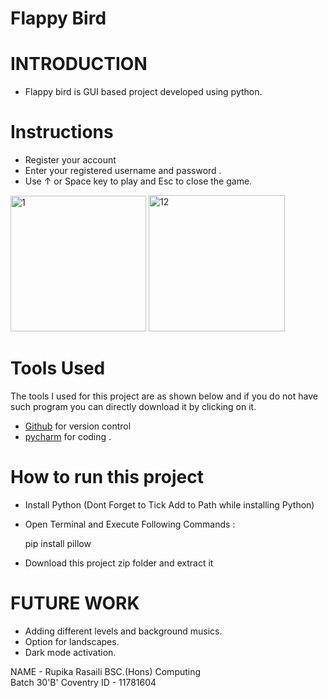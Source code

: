 # Flappy Bird

# INTRODUCTION 
- Flappy bird is GUI based project developed using python.

# Instructions 
- Register your account 
- Enter your registered username and password . 
- Use ↑ or Space key to play and Esc to close the game.


<img width="217" alt="1" src="https://user-images.githubusercontent.com/82575375/135750335-6fa8b8b3-a04e-4436-8fcf-41bc0280ac9a.png">   <img width="218" alt="12" src="https://user-images.githubusercontent.com/82575375/135750338-a0772ed2-be41-47e8-bb07-6c9df7b187c4.png">



# Tools Used

The tools I used for this project are as shown below and if you do not have such program you can directly download it by clicking on it.

-  [Github](https://github.com) for version control
-  [pycharm](https://www.jetbrains.com/pycharm/download/download-thanks.html?platform=windows) for coding .

# How to run this project 

- Install Python (Dont Forget to Tick Add to Path while installing Python)
- Open Terminal and Execute Following Commands :


  pip install pillow
  
- Download this project zip folder and extract it  

# FUTURE WORK 
- Adding different levels and  background musics. 
- Option for landscapes. 
- Dark mode activation. 

NAME - Rupika Rasaili 
BSC.(Hons) Computing  
Batch 30'B'
Coventry ID  - 11781604
 
